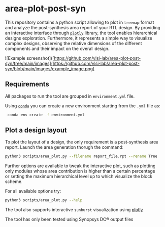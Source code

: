 # area-plot-post-syn
This repository contains a python script allowing to plot in `treemap` format and analyze the post-synthesis area report of your RTL design.
By providing an interactive interface through [`plotly`](https://plotly.com) library, the tool enables hierarchical designs exploration.
Furthermore, it represents a simple way to visualize complex designs, observing the relative dimensions of the different components and their impact on the overall design.

![Example screenshot]([https://github.com/vlsi-lab/area-plot-post-syn/tree/main/images](https://github.com/vlsi-lab/area-plot-post-syn/blob/main/images/example_image.png)

## Requirements

All packages to run the tool are grouped in `environment.yml` file.

Using [`conda`](https://docs.anaconda.com/) you can create a new environment starting from the `.yml` file as:

```bash
 conda env create -f environment.yml
```

## Plot a design layout

To plot the layout of a design, the only requirement is a post-synthesis area report.
Launch the area generation thorugh the command:
```bash
python3 scripts/area_plot.py --filename report_file.rpt --rename True
```
Further options are available to tweak the interactive plot, such as plotting only modules whose area contribution is higher than a certain percentage or setting the maximum hierarchical level up to which visualize the block scheme.


For all available options try:
```bash
python3 scripts/area_plot.py --help
```
The tool also supports interactive `sunburst` visualization using [plotly](https://plotly.com/python/sunburst-charts/)

The tool has only been tested using Synopsys DC® output files

